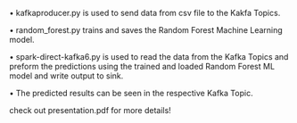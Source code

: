 • kafkaproducer.py is used to send data from csv file to the Kakfa Topics. 

• random_forest.py trains and saves the Random Forest Machine Learning model. 

• spark-direct-kafka6.py is used to read the data from the Kafka Topics and preform the predictions using the trained and loaded Random Forest ML model and write output to sink. 

• The predicted results can be seen in the respective Kafka Topic. 


check out presentation.pdf for more details!
